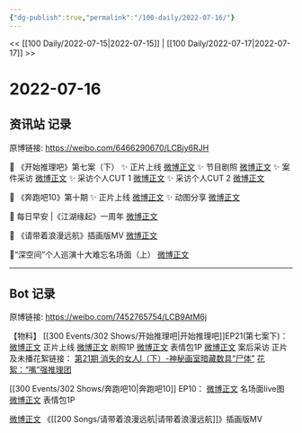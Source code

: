 ```yaml
---
{"dg-publish":true,"permalink":"/100-daily/2022-07-16/"}
---
```



<< [[100 Daily/2022-07-15\|2022-07-15]] | [[100 Daily/2022-07-17\|2022-07-17]] >>

# 2022-07-16

## 资讯站 记录

原博链接: https://weibo.com/6466290670/LCBjy6RJH

🌟 《开始推理吧》第七案（下）
✨ 正片上线 [微博正文](https://m.weibo.cn/6466290670/4791919013530290)
✨ 节目剧照 [微博正文](https://m.weibo.cn/6466290670/4791832666440155)
✨ 案件采访 [微博正文](https://m.weibo.cn/6466290670/4792008709509915)
✨ 采访个人CUT 1 [微博正文](https://m.weibo.cn/6466290670/4791936948373458)
✨ 采访个人CUT 2 [微博正文](https://m.weibo.cn/6466290670/4792010274505968)

🌟 《奔跑吧10》第十期
✨ 正片上线 [微博正文](https://m.weibo.cn/6466290670/4791803959840847)
✨ 动图分享 [微博正文](https://m.weibo.cn/6466290670/4791920334996482)

🌟 每日早安 |《江湖缘起》一周年 [微博正文](https://m.weibo.cn/6466290670/4791770108134332)

🌟 《请带着浪漫远航》插画版MV [微博正文](https://m.weibo.cn/6466290670/4791803180482748)

🌟“深空间”个人巡演十大难忘名场面（上）
[微博正文](https://m.weibo.cn/6466290670/4791832997532882)

---
## Bot 记录

原博链接: https://weibo.com/7452765754/LCB9AtM6j

【物料】
[[300 Events/302 Shows/开始推理吧\|开始推理吧]]EP21(第七案下)：
[微博正文](https://weibo.com/2162247381/LCzbnaE8i) 正片上线
[微博正文](https://weibo.com/2162247381/LCwQDpY8o) 剧照1P
[微博正文](https://weibo.com/2162247381/LCxe6p2WW) 表情包1P
[微博正文](https://weibo.com/2162247381/LCzZJDqAy) 案后采访
正片及未播花絮链接：
[第21期 消失的女人Ⅰ（下）-神秘画室暗藏数具“尸体”](https://weibo.cn/sinaurl?u=https%3A%2F%2Fv.qq.com%2Fx%2Fcover%2Fmzc00200ynivua7%2Fq0043zas06g.html)
[花絮：“嘴”强推理团](https://weibo.cn/sinaurl?u=https%3A%2F%2Fv.qq.com%2Fx%2Fcover%2Fmzc00200ynivua7%2Ff0043qjntmy.html)

[[300 Events/302 Shows/奔跑吧10\|奔跑吧10]] EP10：
[微博正文](https://weibo.com/5242381821/LCwPMu90t) 名场面live图
[微博正文](https://weibo.com/5242381821/LCypcnRoF) 表情包1P

[微博正文](https://weibo.com/7600759802/LCw33pKAA) 《[[200 Songs/请带着浪漫远航\|请带着浪漫远航]]》插画版MV
